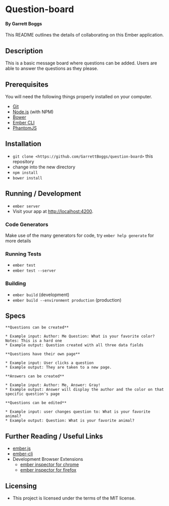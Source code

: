 # Question-board

#### By Garrett Boggs

This README outlines the details of collaborating on this Ember application.

## Description

This is a basic message board where questions can be added. Users are able to answer the questions as they please.


## Prerequisites

You will need the following things properly installed on your computer.

* [Git](http://git-scm.com/)
* [Node.js](http://nodejs.org/) (with NPM)
* [Bower](http://bower.io/)
* [Ember CLI](http://ember-cli.com/)
* [PhantomJS](http://phantomjs.org/)

## Installation

* `git clone <https://github.com/GarrettBoggs/question-board>` this repository
* change into the new directory
* `npm install`
* `bower install`

## Running / Development

* `ember server`
* Visit your app at [http://localhost:4200](http://localhost:4200).

### Code Generators

Make use of the many generators for code, try `ember help generate` for more details

### Running Tests

* `ember test`
* `ember test --server`

### Building

* `ember build` (development)
* `ember build --environment production` (production)

## Specs

    **Questions can be created**

    * Example input: Author: Me Question: What is your favorite color? Notes: This is a hard one
    * Example output: Question created with all three data fields

    **Questions have their own page**

    * Example input: User clicks a question
    * Example output: They are taken to a new page.

    **Answers can be created**

    * Example input: Author: Me, Answer: Gray!
    * Example output: Answer will display the author and the color on that specific question's page

    **Questions can be edited**

    * Example input: user changes question to: What is your favorite animal?
    * Example output: Question: What is your favorite animal?



## Further Reading / Useful Links

* [ember.js](http://emberjs.com/)
* [ember-cli](http://ember-cli.com/)
* Development Browser Extensions
  * [ember inspector for chrome](https://chrome.google.com/webstore/detail/ember-inspector/bmdblncegkenkacieihfhpjfppoconhi)
  * [ember inspector for firefox](https://addons.mozilla.org/en-US/firefox/addon/ember-inspector/)


## Licensing

  * This project is licensed under the terms of the MIT license.
